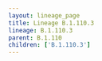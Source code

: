 ```yaml
---
layout: lineage_page
title: Lineage B.1.110.3
lineage: B.1.110.3
parent: B.1.110
children: ['B.1.110.3']
---
```

